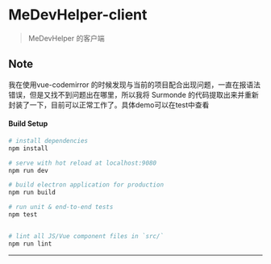 # MeDevHelper-client

> MeDevHelper 的客户端

## Note

我在使用vue-codemirror 的时候发现与当前的项目配合出现问题，一直在报语法错误，但是又找不到问题出在哪里，所以我将 Surmonde 的代码提取出来并重新封装了一下，目前可以正常工作了。具体demo可以在test中查看 

#### Build Setup

``` bash
# install dependencies
npm install

# serve with hot reload at localhost:9080
npm run dev

# build electron application for production
npm run build

# run unit & end-to-end tests
npm test


# lint all JS/Vue component files in `src/`
npm run lint

```

---


